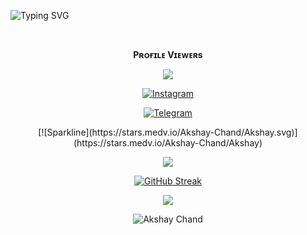 ![Typing SVG](https://readme-typing-svg.herokuapp.com/?lines=𝗪𝗘𝗟𝗖𝗢𝗠+𝗧𝗢+𝗠𝘆+𝗣𝗥𝗢𝗙𝗜𝗟𝗘+;+𝗜'𝗠+𝗔𝗞𝗦𝗛𝗔𝗬+𝗖𝗛𝗔𝗡𝗗;𝗙𝗥𝗢𝗠+𝗠𝗔𝗛𝗔𝗥𝗔𝗦𝗛𝗧𝗥𝗔+𝗜𝗡𝗗𝗜𝗔)</p>

<p align="center">
<div align="center">
<br><p align="center"><b>Pʀᴏғɪʟᴇ Vɪᴇᴡᴇʀs</b></p>  
<p align="center"><img align="center" src="https://profile-counter.glitch.me/{Akshay-Chand}/count.svg"/></p> 

 [![Instagram](https://img.shields.io/badge/Instagram-%23E4405F.svg?logo=Instagram&logoColor=white)](https://www.instagram.com/Akshay_Chand695)
 
<a href="https://telegram.dog/Akshay_Chand"><img alt="Telegram" src="https://img.shields.io/badge/Akshay Chand-2CA5E0?style=for-the-badge&logo=telegram&logoColor=green"/></a>
</p>
[![Sparkline](https://stars.medv.io/Akshay-Chand/Akshay.svg)](https://stars.medv.io/Akshay-Chand/Akshay)

<p align="center">
<img src="https://github-stats-alpha.vercel.app/api/?username=Akshay-Chand&cc=000&tc=00ff00&ic=fff000&bc=fff" align="center">
</p>    

[![GitHub Streak](https://github-readme-streak-stats.herokuapp.com/?user=Akshay-Chand&theme=highcontrast)](https://github.com/Akshay-Chand/github-readme-streak-stats)
</div>

<p align="center">
  <a href="https://github.com/Akshay-Chand">
    <img src="https://activity-graph.herokuapp.com/graph?username=Akshay-Chand&theme=react-dark" />
  </a>
</p>

<p align="center">
  <img src="https://te.legra.ph/file/085c2b4cdcab21a1ce3d8.jpg" alt="Akshay Chand">
</p>
